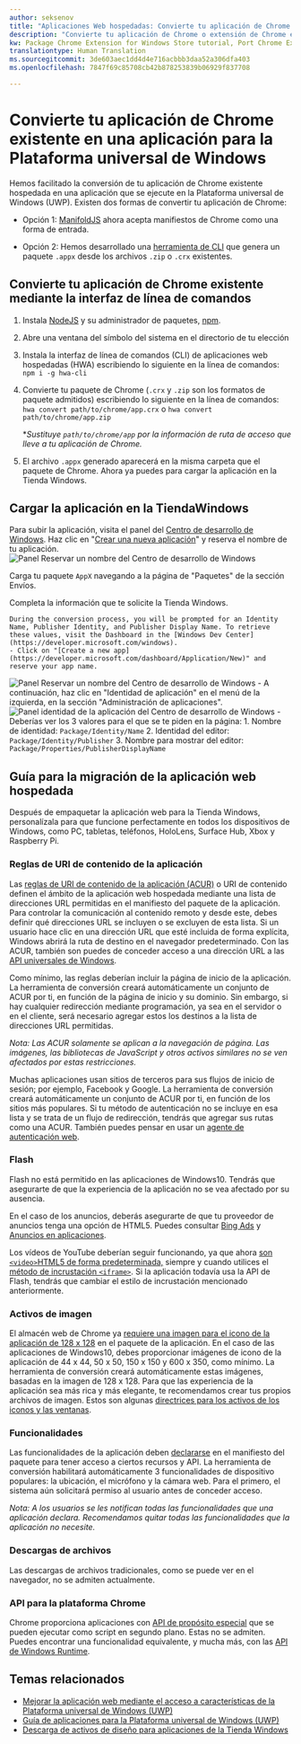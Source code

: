 ```yaml
---
author: seksenov
title: "Aplicaciones Web hospedadas: Convierte tu aplicación de Chrome en una aplicación para la Plataforma universal de Windows"
description: "Convierte tu aplicación de Chrome o extensión de Chrome en una aplicación para la Plataforma universal de Windows (UWP) para la Tienda Windows."
kw: Package Chrome Extension for Windows Store tutorial, Port Chrome Extension to Windows 10, How to convert Chrome App to Windows, How to add Chrome Extension to Windows Store, hwa-cli, Hosted Web Apps Command Line Interface CLI Tool, Install Chrome Extension on Windows 10 Device, convert .crx to .AppX
translationtype: Human Translation
ms.sourcegitcommit: 3de603aec1dd4d4e716acbbb3daa52a306dfa403
ms.openlocfilehash: 7847f69c85708cb42b878253839b06929f837708

---
```


# Convierte tu aplicación de Chrome existente en una aplicación para la Plataforma universal de Windows

Hemos facilitado la conversión de tu aplicación de Chrome existente hospedada en una aplicación que se ejecute en la Plataforma universal de Windows (UWP). Existen dos formas de convertir tu aplicación de Chrome:

- Opción 1: [ManifoldJS](http://manifoldjs.com/) ahora acepta manifiestos de Chrome como una forma de entrada. 

- Opción 2: Hemos desarrollado una [herramienta de CLI](https://github.com/MicrosoftEdge/hwa-cli) que genera un paquete `.appx` desde los archivos `.zip` o `.crx` existentes.

## Convierte tu aplicación de Chrome existente mediante la interfaz de línea de comandos

1. Instala [NodeJS](https://nodejs.org/en/) y su administrador de paquetes, [npm](https://www.npmjs.com/). 


2. Abre una ventana del símbolo del sistema en el directorio de tu elección


3. Instala la interfaz de línea de comandos (CLI) de aplicaciones web hospedadas (HWA) escribiendo lo siguiente en la línea de comandos: `npm i -g hwa-cli`

4. Convierte tu paquete de Chrome (`.crx` y `.zip` son los formatos de paquete admitidos) escribiendo lo siguiente en la línea de comandos: `hwa convert path/to/chrome/app.crx` o `hwa convert path/to/chrome/app.zip`

    **Sustituye `path/to/chrome/app` por la información de ruta de acceso que lleve a tu aplicación de Chrome.*
    
5. El archivo `.appx` generado aparecerá en la misma carpeta que el paquete de Chrome. Ahora ya puedes para cargar la aplicación en la Tienda Windows. 

## Cargar la aplicación en la TiendaWindows

Para subir la aplicación, visita el panel del [Centro de desarrollo de Windows](https://developer.microsoft.com/windows). Haz clic en "[Crear una nueva aplicación](https://developer.microsoft.com/dashboard/Application/New)" y reserva el nombre de tu aplicación.
![Panel Reservar un nombre del Centro de desarrollo de Windows](images/hwa-to-uwp/reserve_a_name.png)


Carga tu paquete `AppX` navegando a la página de "Paquetes" de la sección Envíos.

Completa la información que te solicite la Tienda Windows.

    During the conversion process, you will be prompted for an Identity Name, Publisher Identity, and Publisher Display Name. To retrieve these values, visit the Dashboard in the [Windows Dev Center](https://developer.microsoft.com/windows).
    - Click on "[Create a new app](https://developer.microsoft.com/dashboard/Application/New)" and reserve your app name.
![Panel Reservar un nombre del Centro de desarrollo de Windows](images/hwa-to-uwp/reserve_a_name.png)
    - A continuación, haz clic en "Identidad de aplicación" en el menú de la izquierda, en la sección "Administración de aplicaciones".
    ![Panel identidad de la aplicación del Centro de desarrollo de Windows](images/hwa-to-uwp/app_identity.png)
    - Deberías ver los 3 valores para el que se te piden en la página: 1. Nombre de identidad: `Package/Identity/Name`
        2. Identidad del editor: `Package/Identity/Publisher`
        3. Nombre para mostrar del editor: `Package/Properties/PublisherDisplayName`


## Guía para la migración de la aplicación web hospedada

Después de empaquetar la aplicación web para la Tienda Windows, personalízala para que funcione perfectamente en todos los dispositivos de Windows, como PC, tabletas, teléfonos, HoloLens, Surface Hub, Xbox y Raspberry Pi.

### Reglas de URI de contenido de la aplicación

Las [reglas de URI de contenido de la aplicación (ACUR)](/hwa-access-features.md#keep-your-app-secure-setting-application-content-uri-rules-acurs) o URI de contenido definen el ámbito de la aplicación web hospedada mediante una lista de direcciones URL permitidas en el manifiesto del paquete de la aplicación. Para controlar la comunicación al contenido remoto y desde este, debes definir qué direcciones URL se incluyen o se excluyen de esta lista. Si un usuario hace clic en una dirección URL que esté incluida de forma explícita, Windows abrirá la ruta de destino en el navegador predeterminado. Con las ACUR, también son puedes de conceder acceso a una dirección URL a las [API universales de Windows](https://msdn.microsoft.com/library/windows/apps/br211377.aspx).

Como mínimo, las reglas deberían incluir la página de inicio de la aplicación. La herramienta de conversión creará automáticamente un conjunto de ACUR por ti, en función de la página de inicio y su dominio. Sin embargo, si hay cualquier redirección mediante programación, ya sea en el servidor o en el cliente, será necesario agregar estos los destinos a la lista de direcciones URL permitidas.

*Nota: Las ACUR solamente se aplican a la navegación de página. Las imágenes, las bibliotecas de JavaScript y otros activos similares no se ven afectados por estas restricciones.*

Muchas aplicaciones usan sitios de terceros para sus flujos de inicio de sesión; por ejemplo, Facebook y Google. La herramienta de conversión creará automáticamente un conjunto de ACUR por ti, en función de los sitios más populares. Si tu método de autenticación no se incluye en esa lista y se trata de un flujo de redirección, tendrás que agregar sus rutas como una ACUR. También puedes pensar en usar un [agente de autenticación web](/hwa-access-features.md#web-authentication-broker).

### Flash

Flash no está permitido en las aplicaciones de Windows10. Tendrás que asegurarte de que la experiencia de la aplicación no se vea afectado por su ausencia.

En el caso de los anuncios, deberás asegurarte de que tu proveedor de anuncios tenga una opción de HTML5. Puedes consultar [Bing Ads](https://bingads.microsoft.com/) y [Anuncios en aplicaciones](http://adsinapps.microsoft.com/).

Los vídeos de YouTube deberían seguir funcionando, ya que ahora [son `<video>`HTML5 de forma predeterminada,](http://youtube-eng.blogspot.com/2015/01/youtube-now-defaults-to-html5_27.html) siempre y cuando utilices el [método de incrustación `<iframe>`](https://developers.google.com/youtube/iframe_api_reference). Si la aplicación todavía usa la API de Flash, tendrás que cambiar el estilo de incrustación mencionado anteriormente.

### Activos de imagen

El almacén web de Chrome ya [requiere una imagen para el icono de la aplicación de 128 x 128](https://developer.chrome.com/webstore/images) en el paquete de la aplicación. En el caso de las aplicaciones de Windows10, debes proporcionar imágenes de icono de la aplicación de 44 x 44, 50 x 50, 150 x 150 y 600 x 350, como mínimo. La herramienta de conversión creará automáticamente estas imágenes, basadas en la imagen de 128 x 128. Para que las experiencia de la aplicación sea más rica y más elegante, te recomendamos crear tus propios archivos de imagen. Estos son algunas [directrices para los activos de los iconos y las ventanas](https://msdn.microsoft.com/library/windows/apps/mt412102.aspx).

### Funcionalidades

Las funcionalidades de la aplicación deben [declararse](https://msdn.microsoft.com/windows/uwp/packaging/app-capability-declarations) en el manifiesto del paquete para tener acceso a ciertos recursos y API. La herramienta de conversión habilitará automáticamente 3 funcionalidades de dispositivo populares: la ubicación, el micrófono y la cámara web. Para el primero, el sistema aún solicitará permiso al usuario antes de conceder acceso.

*Nota: A los usuarios se les notifican todas las funcionalidades que una aplicación declara. Recomendamos quitar todas las funcionalidades que la aplicación no necesite.*

### Descargas de archivos

Las descargas de archivos tradicionales, como se puede ver en el navegador, no se admiten actualmente.

### API para la plataforma Chrome

Chrome proporciona aplicaciones con [API de propósito especial](https://developer.chrome.com/apps/api_index) que se pueden ejecutar como script en segundo plano. Estas no se admiten. Puedes encontrar una funcionalidad equivalente, y mucha más, con las [API de Windows Runtime](https://msdn.microsoft.com/library/windows/apps/br211377.aspx).

## Temas relacionados

- [Mejorar la aplicación web mediante el acceso a características de la Plataforma universal de Windows (UWP)](/hwa-access-features.md)
- [Guía de aplicaciones para la Plataforma universal de Windows (UWP)](http://go.microsoft.com/fwlink/p/?LinkID=397871)
- [Descarga de activos de diseño para aplicaciones de la Tienda Windows](https://msdn.microsoft.com/library/windows/apps/xaml/bg125377.aspx)



<!--HONumber=Aug16_HO3-->


